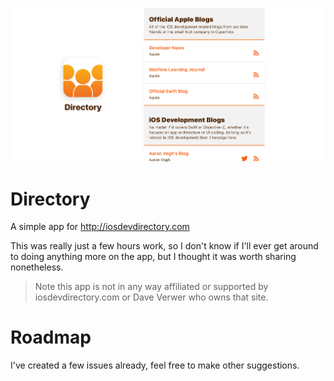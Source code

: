 ![Screenshot](shot.jpg)

# Directory
A simple app for http://iosdevdirectory.com

This was really just a few hours work, so I don't know if I'll ever get around to doing anything more on the app, but I thought it was worth sharing nonetheless.

> Note this app is not in any way affiliated or supported by iosdevdirectory.com or Dave Verwer who owns that site.

# Roadmap

I've created a few issues already, feel free to make other suggestions.
